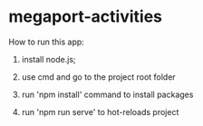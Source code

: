 # megaport-activities

How to run this app:

1. install node.js;

2. use cmd and go to the project root folder 

3. run  'npm install' command to install packages

4. run 'npm run serve' to hot-reloads project

